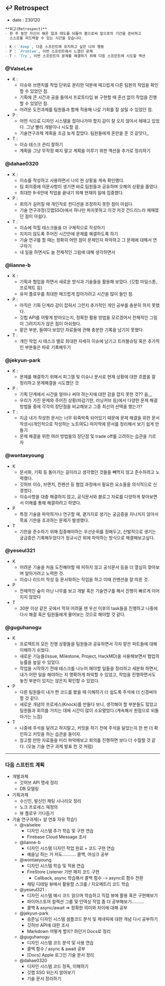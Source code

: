 
## ↩️ Retrospect
- date : 230120

```markdown
**회고(Retrospect)**
- 한 주 동안 자신이 해온 일과 태도를 되돌아 봄으로써 앞으로의 기간을 준비하고
  스스로를 피드백할 수 있는 시간을 갖습니다.

- K : `Keep`, 다음 스프린트에 유지하고 싶은 나의 행동
- P : `Problem`, 이번 스프린트에서 느꼈던 문제
- T : `Try`, 이번 스프린트의 문제를 해결하기 위해 다음 스프린트에 시도할 액션
```

### @ValseLee 
- K :
    - 이슈와 브랜치를 작업 단위로 분리한 덕분에 매끄럽게 다른 팀원의 작업을 확인할 수 있었던 점.
    - 기획에 큰 시간과 공을 들여서 프로토타입 뷰 구현할 때 혼선 없이 작업을 진행할 수 있었던 점.
    - 어려운 도전과제를 팀원들과 함께 적용해 나갈 기회를 잘 살릴 수 있었던 점.
- P : 
    - 어떤 식으로 디자인 시스템을 잡아나가야 할지 감이 잘 오지 않아서 헤매고 있었다. 그냥 빨리 개발이나 시도할 걸.
    - 기술연구과제 계획을 조금 늦게 잡았다. 팀원들에게 혼란을 준 것 같앗다,,
- T : 
    - 이슈 테스크 관리 잘하기
    - 계획을 그냥 무작정 짜지 말고 계획을 이루기 위한 액션을 추가로 정리하기

### @dahae0320
- K :
    - 이슈를 작성하고 사용하면서 나의 현 상황을 게속 확인했다. 
    - 팀 회의중에 의문사항이 생기면 바로 팀원들과 공유하며 오해의 상황을 줄였다.
    - 최대한 9-6안에 작업을 끝내기 위해 현재의 일에 집중했다.
- P : 
    - 회의가 길어질 때 개인적로 컨디션을 조정하지 못한 점이 아쉽다.
    - 기술 연구과정(깃랩SSO)에서 하나만 파지못하고 이것 저것 건드리느라 헤매였던 점이 아쉽다.
- T : 
    - 이슈에 적힐 테스크들을 더 구체적으로 작성하기
    - 지치지 않도록 주어진 시간안에 문제를 해결하도록 하기
    - 기술 연구를 할 때는 정확히 어떤 점이 문제인지 파악하고 그 문제에 대해서 연구하기
    - 내 일을 하면서도 늘 전체적인 그림에 대해 생각하면서 

### @lianne-b 
- K : 
    - 기획과 협업을 하면서 새로운 방식과 기술들을 활용해 보았다. (깃헙 마일스톤, 프로젝트 등)
    - 유저 플로우를 최대한 매끄럽게 잡아가려고 시간을 많이 들인 점.
- P : 
    - 아직은 기획 단계라 감이 잡혀서 그런지 추가적인 개인 공부를 충분히 하지 못했다.
    - 깃헙 API를 어떻게 받아오는지, 정확한 활용 방법을 모르겠어서 전체적인 그림이 그려지지가 않은 점이 아쉬웠다.
    - 맡은 부분, 들여다 보았던 자료들에 관해 충분한 기록을 남기지 못했다.
- T : 
    - 개인 작업 시 태스크 별로 최대한 자세히 이슈에 남기고 트러블슈팅 혹은 추가적인 부분들은 따로 기록해두기

### @jekyun-park 
- K : 
    - 문제를 해결하기 위해서 피그잼 및 이슈나 문서로 현재 상황에 대한 흐름을 잘 정리하고 문제해결을 시도했던 것
- P : 
    - 기획 단계에서 시간을 얼마나 써야 하는지에 대한 감을 잡지 못한 것?? 음,,,
    - 우리가 가진 문제와 주어진 상황(마감기한, 러닝커브 등)에서 다양한 문제 해결 방법들 중에 각각의 장단점을 비교해보고 그중 최선의 선택을 했는가?
- T :
    - 지금 내가 작성한 문서는 너무 뒤죽박죽 되어있기 때문에 문제 해결을 위한 문서 작성시(개인적으로 작성하는 노트여도) 마지막에 문서를 정리해서 보기 쉽게 만들기
    - 문제 해결을 위한 여러 방법들의 장단점 및 trade off를 고려하는 습관을 기르자
### @wontaeyoung 
- K
    - 문서화, 기획 등 돌아가는 길이라고 생각했던 것들을 빼먹지 않고 준수하려고 노력했다.
    - 깃허브 이슈, 브랜치, 컨벤션 등 협업 과정에서 필요한 요소들을 의식적으로 신경썼다.
    - 이슈사항을 대충 해결하지 않고, 공식문서와 블로그 자료를 다양하게 찾아보면서 이해를 통해 해결하려고 하였다.
- P
    - 특정 기술을 파악하거나 연구할 때, 곁가지로 생기는 궁금증을 지나치지 않아서 목표 기한을 초과하는 문제가 발생했다.
- T
    - 기한을 준수하기 위해 집중해야하는 우선순위를 정해두고, 산발적으로 생기는 궁금증은 기록해두었다가 정규시간 외에 파악하는 방식으로 해결해보고싶다.

### @yeseul321 
- K 
    - 어려운 기술을 처음 도전해야할 때 피하지 않고 공식문서 등을 더 열심히 찾아보며 알아가려고 노력한 것.
    - 이슈나 리드미 작성 등 문서화하는 작업을 하고 이때 컨벤션을 잘 따른 것.
- P
    - 전체적인 숲이 아닌 나무를 보고 개발 혹은 기술연구를 해서 진행이 빠르게 이어지지 않았다 
- T
    - 30분 이상 같은 곳에서 막혀 어려울 땐 우선 이후의 task들을 진행하고 나중에 다시 해결 혹은 팀원들에게 물어보는 것으로 해야할 것 같다.

### @guguhanogu 
- K
    - 프로젝트의 모든 진행 상황들을 팀원들과 공유하면서 각자 맡은 파트들에 대해 이해하기 쉬웠다.
    - 새로운 기능들(Issue, Milestone, Project, HackMD)을 사용해보면서 협업의 능률을 높일 수 있었다.
    - 작업을 시작하기 전에 태스크를 나누어 해야할 일들을 정리하고 세분화 하면서, 내가 어떤 일을 해야하는 지 명확하게 파악할 수 있었고, 작업을 진행하면서도 놓친 부분이 있지는 않은지 확인할 수 있었다.
- P
    - 다른 팀원들이 내가 짠 코드를 봤을 때 이해하기 더 쉽도록 주석에 더 신경써야 할 것 같다.
    - 새로운 개념의 프로세스(Knock)를 만들다 보니, 생각해야 할 부분들도 많았고 팀원들과 회의를 거치는 데에 시간이 많이 소요됐었다.(계속해서 원점으로 되돌아가는 느낌)
- T
    - 나중에 주석을 달려고 하지말고, 커밋을 하기 전에 주석을 달았는지 한 번 더 확인하고 커밋을 하는 습관을 들이자.
    - 참고할 만한 자료들을 미리 파악해보고 회의를 진행하면 보다 더 수월할 것 같다. (오늘 기술 연구 과제 발표 한 것 처럼)

---
### 다음 스프린트 계획
- 개발과제
    - 깃허브 API 명세 정리
    - DB 모델링
- 기획과제
    - 수신인, 발신인 채팅 시나리오 정리
    - 노크 프로세스 재정의
    - 뷰 플로우 가다듬기
- 기술 연구과제(+ 설 연휴 자유 학습!)
    - @valselee
        - 디자인 시스템 추가 학습 및 구현 연습
        - Firebase Cloud Message 조사
    - @lianne-b 
        - 디자인 시스템 디자인 작업 완료 + 코드 구현 연습 
        - 예슬님 하는 거 저도........... 콜백, 어싱크 공부
    - @wontaeyoung
        - 디자인 시스템 학습 및 적용 연습
        - FireStore Listener 기반 패치 코드 구현
            - Callback, async 학습해서 콜백 함수 -> async로 함수 전환
        - 채팅 디테일 뷰에서 활용할 스크롤 / 지오메트리 코드 학습
     - @yeseul321 : 
         - 디자인 시스템 예시 코드 읽으며 학습하고 직접 뷰에 활용 혹은 구현해보기
         - 파이어스토어 컬렉션 그룹 및 인덱싱 작업 좀 더 공부해보기..........
         - 콜백 & async/await => 정확한 의미와 차이에 대해 공부
    - @jekyun-park
        - 승준님 디자인 시스템 샘플코드 분석 및 제네릭에 대한 개념 다시 공부하기
        - 깃허브 API에 대한 조사
        - Markdown 어떻게 할지? 하던거 Docs로 정리
    - @guguhanogu
        - 디자인 시스템 코드 분석 및 사용 연습
        - 콜백 함수 / async & await 공부
        - [Docs] Apple 로그인 기술 문서 정리
    - @dahae0320
        - 디자인 시스템 코드 정독, 이해하기
        - 깃랩 SSO 되는지 알아보기
        - 기술 문서 정리하기
